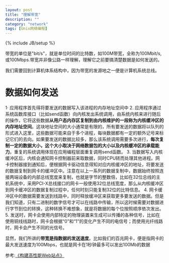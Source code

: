 ```yaml
---
layout: post
title: "理解带宽"
description: ""
category: "network"
tags: [Unix网络编程]
---
```

{% include JB/setup %}

带宽的单位是"bit/s"，就是单位时间的比特数，如100M带宽，全称为100Mbit/s,或100Mbps.带宽并非像公路一样理解，理解它之前要搞清楚数据是如何发送的。

我们需要回到计算机体系结构中，因为带宽的发源地之一便是计算机系统总线。

# 数据如何发送

1· 应用程序首先得将要发送的数据写入该进程的内存地址空间中
2. 应用程序通过系统函数库接口（比如send函数）向内核发出系统调用，由系统内核来进行随后的操作，它将这些数据**从用户态内存区复制到由内核维护的一段称为内核缓冲区的内存地址空间**。这块地址空间的大小通常是有限的，所有要发送的数据将以队列的形式进入这里，这些数据可能来自于多个进程，每块数据都有一定的额外记号来标记它们的去向。如果要发送的数据比较多，那么该系统调用需要多次进行，**每次复制一定的数据大小，这个大小取决于网络数据包的大小以及内核缓冲区的承载能力**。重复的系统调用体现在应用编程层面重复调用send函数。
3. 当数据写入内核缓冲区后，内核会通知网卡控制器前来取数据，同时CPU转而处理其他进程。网卡控制器接到通知后，便根据网卡驱动信息得知对应内核缓冲区的地址，将要发送的数据复制到网卡的缓冲区中。注意在以上一系列的数据复制中，数据始终按照连接两端设备的内部总线宽度来复制，也就是字节的整数倍，比如在32位总线的主机系统中，采用PCI-X总线接口的网卡一般使用32位总线宽度，那么从内核缓冲区到网卡缓冲区的数据复制过程中，任何时刻只能复制32位的比特信息。
4. 网卡缓冲区中的数据需要发送到线路中，同时释放缓冲区来获取更多要发送的数据。但是我们知道，只有二进制的数字信号才可以在线路中传输，所以这时候需要对数据进行字节到位的转换，这种转换不难想象，就是将数据的每个位按照顺序依次发出。
5. 发送时，网卡会使用内部特定的物理装置来生成可以传播的各种信号，比如在使用铜线线路时，网卡会根据“0”和“1”的变化产生不同的电信号；而使用光纤线路时，网卡会产生不同的光信号。


显然，我们所讲的**带宽是指数据的发送速度**。比如我们的百兆网卡，便是指网卡的最大发送速度为100Mbps，也就是网卡在1秒钟最多可以发出100Mb的数据

参考:[《构建高性能Web站点》](http://book.douban.com/subject/10812787/)
